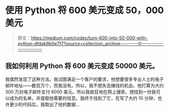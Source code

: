 # 使用 Python 将 600 美元变成 50，000 美元

> 原文：<https://medium.com/codex/turn-600-into-50-000-with-python-dfdab9b5e7f7?source=collection_archive---------0----------------------->

## 我如何利用 Python 将 600 美元变成 50000 美元。

我偶然发现了这种方法。我试图满足一个客户的要求，他想要很多专业人士的电子邮件地址——数百万个，而我没有。所以，我不想失去赚钱的机会。他打算为大约 300 万封电子邮件支付 6000 美元。所以我疯狂地在网上搜索，想找到一份我可以成为的名单，并提取他需要的信息。我终于找到了它，在写了大约 10 分钟，也许更少的代码后，我取出了他的数据…
